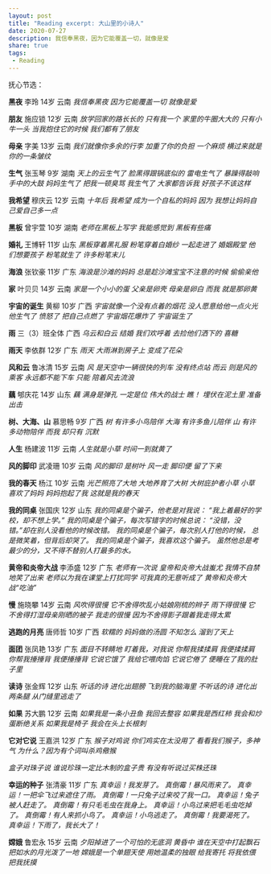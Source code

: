 ```yaml
---
layout: post
title: "Reading excerpt: 大山里的小诗人"
date: 2020-07-27
description: 我信奉黑夜，因为它能覆盖一切，就像是爱
share: true
tags:
 - Reading
---
```

抚心节选：

**黑夜**
李玲 14岁 云南
*我信奉黑夜*
*因为它能覆盖一切*
*就像是爱*

**朋友**
施应锁 12岁 云南
*放学回家的路长长的*
*只有我一个*
*家里的牛圈大大的*
*只有小牛一头*
*当我抱住它的时候*
*我们都有了朋友*

**母亲**
字美 13岁 云南
*我们就像你多余的行李*
*加重了你的负担*
*一个麻烦*
*横过来就是你的一条皱纹*

**生气**
张玉琴 9岁 湖南
*天上的云生气了*
*脸黑得跟锅底似的*
*雷电生气了*
*暴躁得敲响手中的大鼓*
*妈妈生气了*
*把我一顿臭骂*
*我生气了*
*大家都告诉我*
*好孩子不该这样*

**我希望**
穆庆云 12岁 云南
*十年后*
*我希望*
*成为一个自私的妈妈*
*因为*
*我想让妈妈自己爱自己多一点*

**黑板**
曾宇萱 10岁 湖南
*老师在黑板上写字*
*我能感觉到*
*黑板有些痛*

**婚礼**
王博轩 11岁 山东
*黑板穿着黑礼服*
*粉笔穿着白婚纱*
*一起走进了*
*婚姻殿堂*
*他们想要孩子*
*粉笔就生了*
*许多粉笔末儿*

**海浪**
张钦豪 11岁 广东
*海浪是沙滩的妈妈*
*总是趁沙滩宝宝不注意的时候*
*偷偷亲他*

**家**
叶贝贝 14岁 云南
*家是一个小小的蛋*
*父亲是卵壳*
*母亲是卵白*
*而我*
*就是那卵黄*

**宇宙的诞生**
黄柳 10岁 广西
*宇宙就像一个没有点着的烟花*
*没人愿意给他一点火光*
*他生气了 愤怒了*
*把自己点燃了*
*宇宙烟花爆炸了*
*宇宙诞生了*

**雨**
三（3）班全体 广西
*乌云和白云*
*结婚*
*我们欢呼着*
*去捡他们洒下的*
*喜糖*

**雨天**
李依群 12岁 广东
*雨天*
*大雨淋到房子上*
*变成了花朵*

**风和云**
鲁冰清 15岁 云南
*风*
*是天空中一辆很快的列车*
*没有终点站*
*而云*
*则是风的乘客*
*永远都不能下车*
*只能*
*陪着风去流浪*

**藕**
郇庆花 14岁 山东
*藕*
*满身是弹孔*
*一定是位*
*伟大的战士*
*瞧！*
*埋伏在泥土里*
*准备出击*

**树、大海、山**
慕思畅 9岁 广西
*树*
*有许多小鸟陪伴*
*大海*
*有许多鱼儿陪伴*
*山*
*有许多动物陪伴*
*而我*
*却只有*
*沉默*

**人生**
杨建波 11岁 云南
*人生就是小草*
*时间一到就黄了*

**风的脚印**
武凌珊 10岁 云南
*风的脚印*
*是树叶*
*风一走*
*脚印便*
*留了下来*

**我的春天**
杨江 10岁 云南
*光芒照亮了大地*
*大地养育了大树*
*大树庇护者小草*
*小草喜欢了妈妈*
*妈妈抱起了我*
*这就是我的春天*

**我的同桌**
张国庆 12岁 山东
*我的同桌是个骗子，他老是对我说：*
*“我上着最好的学校，却不想上学。”*
*我的同桌是个骗子，每次写错字的时候总说：*
*“没错，没错。”却在别人没看他的时候改错。*
*我的同桌是个骗子，每次别人打他的时候，*
*总是微笑着，但背后却哭了。*
*我的同桌是个骗子，我喜欢这个骗子。*
*虽然他总是考最少的分，又不得不替别人打最多的水。*

**黄帝和炎帝大战**
李添盛 12岁 广东
*老师有一次说*
*皇帝和炎帝大战蚩尤*
*我情不自禁地笑了出来*
*老师以为我在课堂上打扰同学*
*可我真的无意听成了*
*黄帝和炎帝大战“吃油”*

**慢**
施晓攀 14岁 云南
*风吹得很慢*
*它不舍得吹乱小姑娘刚梳的辫子*
*雨下得很慢*
*它不舍得打湿母亲刚晒的被子*
*我走的很慢*
*因为不舍得影子跟着我走得太累*

**逃跑的月亮**
唐师哲 10岁 广西
*软糯的*
*妈妈做的汤圆*
*不知怎么*
*溜到了天上*

**面团**
张凤艳 13岁 广东
*面目不转睛地*
*盯着我，对我说*
*你帮我揉揉肩*
*我便揉揉肩*
*你帮我捶捶背*
*我便捶捶背*
*它说它饿了*
*我给它喂肉馅*
*它说它倦了*
*便睡在了我的肚子里*

**读诗**
张金辉 12岁 山东
*听话的诗*
*进化出翅膀*
*飞到我的脑海里*
*不听话的诗*
*进化出两条腿*
*从门缝里逃走了*

**如果**
苏大鹏 12岁 云南
*如果我是一条小丑鱼*
*我回去整容*
*如果我是西红柿*
*我会和炒蛋断绝关系*
*如果我是椅子*
*我会在头上长根刺*

**它对它说**
王嘉洪 12岁 广东
*猴子对鸡说*
*你们鸡实在太没用了*
*看看我们猴子，多神气*
*为什么？因为有个词叫杀鸡儆猴*

*盒子对珠子说*
*谁说珍珠一定比木制的盒子贵*
*有没有听说过买株还珠*

**幸运的种子**
张清豪 11岁 广东
*真幸运！我发芽了。*
*真倒霉！暴风雨来了。*
*真幸运！一把伞飞过来遮住了雨。*
*真倒霉！一只兔子过来咬了我一口。*
*真幸运！兔子被人赶走了。*
*真倒霉！有只毛毛虫在我身上。*
*真幸运！小鸟过来把毛毛虫吃掉了。*
*真倒霉！有人来抓小鸟了。*
*真幸运！小鸟逃走了。*
*真倒霉！我要渴死了。*
*真幸运！下雨了，我长大了！*

**嫦娥**
鲁宏永 15岁 云南
*夕阳掉进了一个可怕的无底洞*
*黄昏中*
*谁在天空中打起飘石*
*把如水的月光泼了一地*
*嫦娥是一个单翅天使*
*用她温柔的独眼*
*给我寄托*
*将我依偎*
*把我抚摸*